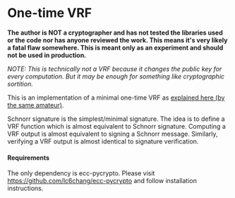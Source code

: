 # One-time VRF

**The author is NOT a cryptographer and has not tested the libraries used or the code nor has anyone reviewed the work. This means it's very likely a fatal flaw somewhere. This is meant only as an experiment and should not be used in production.**

_NOTE: This is technically not a VRF because it changes the public key for every computation. But it may be enough for something like cryptographic sortition._

This is an implementation of a minimal one-time VRF as [explained here (by the same amateur)](https://gist.github.com/phyro/4d7bbcaad94a092eaebd984e2b9263a3).

Schnorr signature is the simplest/minimal signature. The idea is to define a VRF function which is almost equivalent to Schnorr signature. Computing a VRF output is almost equivalent to signing a Schnorr message. Similarly, verifying a VRF output is almost identical to signature verification.

#### Requirements

The only dependency is ecc-pycrypto. Please visit https://github.com/lc6chang/ecc-pycrypto and follow installation instructions.
